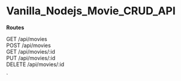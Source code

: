# Vanilla_Nodejs_Movie_CRUD_API

**Routes**

GET      /api/movies<br>
POST     /api/movies<br>
GET      /api/movies/:id<br>
PUT      /api/movies/:id<br>
DELETE   /api/movies/:id

`
